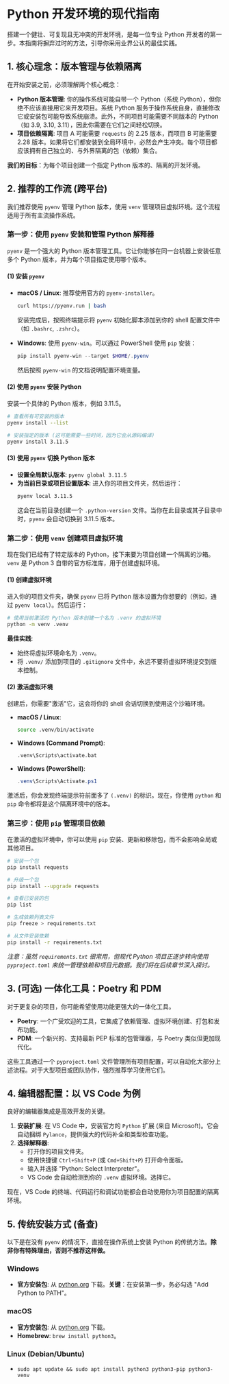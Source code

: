 # Python 开发环境的现代指南

搭建一个健壮、可复现且无冲突的开发环境，是每一位专业 Python 开发者的第一步。本指南将摒弃过时的方法，引导你采用业界公认的最佳实践。

## 1. 核心理念：版本管理与依赖隔离

在开始安装之前，必须理解两个核心概念：

-   **Python 版本管理**: 你的操作系统可能自带一个 Python（系统 Python），但你绝不应该直接用它来开发项目。系统 Python 服务于操作系统自身，直接修改它或安装包可能导致系统崩溃。此外，不同项目可能需要不同版本的 Python（如 3.9, 3.10, 3.11），因此你需要在它们之间轻松切换。
-   **项目依赖隔离**: 项目 A 可能需要 `requests` 的 2.25 版本，而项目 B 可能需要 2.28 版本。如果将它们都安装到全局环境中，必然会产生冲突。每个项目都应该拥有自己独立的、与外界隔离的包（依赖）集合。

**我们的目标**：为每个项目创建一个指定 Python 版本的、隔离的开发环境。

## 2. 推荐的工作流 (跨平台)

我们推荐使用 `pyenv` 管理 Python 版本，使用 `venv` 管理项目虚拟环境。这个流程适用于所有主流操作系统。

### 第一步：使用 `pyenv` 安装和管理 Python 解释器

`pyenv` 是一个强大的 Python 版本管理工具。它让你能够在同一台机器上安装任意多个 Python 版本，并为每个项目指定使用哪个版本。

#### (1) 安装 `pyenv`

-   **macOS / Linux**: 推荐使用官方的 `pyenv-installer`。
    ```bash
    curl https://pyenv.run | bash
    ```
    安装完成后，按照终端提示将 `pyenv` 初始化脚本添加到你的 shell 配置文件中（如 `.bashrc`, `.zshrc`）。

-   **Windows**: 使用 `pyenv-win`。可以通过 PowerShell 使用 `pip` 安装：
    ```powershell
    pip install pyenv-win --target $HOME/.pyenv
    ```
    然后按照 `pyenv-win` 的文档说明配置环境变量。

#### (2) 使用 `pyenv` 安装 Python
安装一个具体的 Python 版本，例如 3.11.5。

```bash
# 查看所有可安装的版本
pyenv install --list

# 安装指定的版本 (这可能需要一些时间，因为它会从源码编译)
pyenv install 3.11.5
```

#### (3) 使用 `pyenv` 切换 Python 版本
-   **设置全局默认版本**: `pyenv global 3.11.5`
-   **为当前目录或项目设置版本**: 进入你的项目文件夹，然后运行：
    ```bash
    pyenv local 3.11.5
    ```
    这会在当前目录创建一个 `.python-version` 文件。当你在此目录或其子目录中时，`pyenv` 会自动切换到 3.11.5 版本。

### 第二步：使用 `venv` 创建项目虚拟环境

现在我们已经有了特定版本的 Python，接下来要为项目创建一个隔离的沙箱。`venv` 是 Python 3 自带的官方标准库，用于创建虚拟环境。

#### (1) 创建虚拟环境
进入你的项目文件夹，确保 `pyenv` 已将 Python 版本设置为你想要的（例如，通过 `pyenv local`）。然后运行：

```bash
# 使用当前激活的 Python 版本创建一个名为 .venv 的虚拟环境
python -m venv .venv
```
**最佳实践**:
-   始终将虚拟环境命名为 `.venv`。
-   将 `.venv/` 添加到项目的 `.gitignore` 文件中，永远不要将虚拟环境提交到版本控制。

#### (2) 激活虚拟环境
创建后，你需要"激活"它，这会将你的 shell 会话切换到使用这个沙箱环境。

-   **macOS / Linux**:
    ```bash
    source .venv/bin/activate
    ```
-   **Windows (Command Prompt)**:
    ```bash
    .venv\Scripts\activate.bat
    ```
-   **Windows (PowerShell)**:
    ```powershell
    .venv\Scripts\Activate.ps1
    ```
激活后，你会发现终端提示符前面多了 `(.venv)` 的标识。现在，你使用 `python` 和 `pip` 命令都将是这个隔离环境中的版本。

### 第三步：使用 `pip` 管理项目依赖

在激活的虚拟环境中，你可以使用 `pip` 安装、更新和移除包，而不会影响全局或其他项目。

```bash
# 安装一个包
pip install requests

# 升级一个包
pip install --upgrade requests

# 查看已安装的包
pip list

# 生成依赖列表文件
pip freeze > requirements.txt

# 从文件安装依赖
pip install -r requirements.txt
```
*注意：虽然 `requirements.txt` 很常用，但现代 Python 项目正逐步转向使用 `pyproject.toml` 来统一管理依赖和项目元数据。我们将在后续章节深入探讨。*

## 3. (可选) 一体化工具：Poetry 和 PDM

对于更复杂的项目，你可能希望使用功能更强大的一体化工具。
-   **Poetry**: 一个广受欢迎的工具，它集成了依赖管理、虚拟环境创建、打包和发布功能。
-   **PDM**: 一个新兴的、支持最新 PEP 标准的包管理器，与 Poetry 类似但更加现代化。

这些工具通过一个 `pyproject.toml` 文件管理所有项目配置，可以自动化大部分上述流程。对于大型项目或团队协作，强烈推荐学习使用它们。

## 4. 编辑器配置：以 VS Code 为例

良好的编辑器集成是高效开发的关键。
1.  **安装扩展**: 在 VS Code 中，安装官方的 `Python` 扩展 (来自 Microsoft)。它会自动捆绑 `Pylance`，提供强大的代码补全和类型检查功能。
2.  **选择解释器**:
    -   打开你的项目文件夹。
    -   使用快捷键 `Ctrl+Shift+P` (或 `Cmd+Shift+P`) 打开命令面板。
    -   输入并选择 "Python: Select Interpreter"。
    -   VS Code 会自动检测到你的 `.venv` 虚拟环境。选择它。
    
现在，VS Code 的终端、代码运行和调试功能都会自动使用你为项目配置的隔离环境。

## 5. 传统安装方式 (备查)

以下是在没有 `pyenv` 的情况下，直接在操作系统上安装 Python 的传统方法。**除非你有特殊理由，否则不推荐这样做。**

### Windows
- **官方安装包**: 从 [python.org](https://www.python.org/downloads/windows/) 下载。**关键**：在安装第一步，务必勾选 "Add Python to PATH"。

### macOS
- **官方安装包**: 从 [python.org](https://www.python.org/downloads/macos/) 下载。
- **Homebrew**: `brew install python3`。

### Linux (Debian/Ubuntu)
- `sudo apt update && sudo apt install python3 python3-pip python3-venv` 